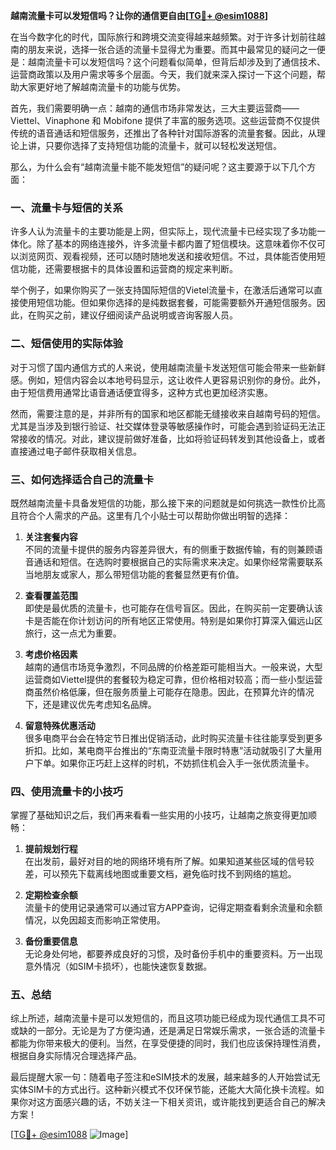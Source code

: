 **越南流量卡可以发短信吗？让你的通信更自由[[TG💪+ @esim1088](https://t.me/s/esim1088)]**

在当今数字化的时代，国际旅行和跨境交流变得越来越频繁。对于许多计划前往越南的朋友来说，选择一张合适的流量卡显得尤为重要。而其中最常见的疑问之一便是：越南流量卡可以发短信吗？这个问题看似简单，但背后却涉及到了通信技术、运营商政策以及用户需求等多个层面。今天，我们就来深入探讨一下这个问题，帮助大家更好地了解越南流量卡的功能与优势。

首先，我们需要明确一点：越南的通信市场非常发达，三大主要运营商——Viettel、Vinaphone 和 Mobifone 提供了丰富的服务选项。这些运营商不仅提供传统的语音通话和短信服务，还推出了各种针对国际游客的流量套餐。因此，从理论上讲，只要你选择了支持短信功能的流量卡，就可以轻松发送短信。

那么，为什么会有“越南流量卡能不能发短信”的疑问呢？这主要源于以下几个方面：

### **一、流量卡与短信的关系**
许多人认为流量卡的主要功能是上网，但实际上，现代流量卡已经实现了多功能一体化。除了基本的网络连接外，许多流量卡都内置了短信模块。这意味着你不仅可以浏览网页、观看视频，还可以随时随地发送和接收短信。不过，具体能否使用短信功能，还需要根据卡的具体设置和运营商的规定来判断。

举个例子，如果你购买了一张支持国际短信的Vietel流量卡，在激活后通常可以直接使用短信功能。但如果你选择的是纯数据套餐，可能需要额外开通短信服务。因此，在购买之前，建议仔细阅读产品说明或咨询客服人员。

### **二、短信使用的实际体验**
对于习惯了国内通信方式的人来说，使用越南流量卡发送短信可能会带来一些新鲜感。例如，短信内容会以本地号码显示，这让收件人更容易识别你的身份。此外，由于短信费用通常比语音通话便宜得多，这种方式也更加经济实惠。

然而，需要注意的是，并非所有的国家和地区都能无缝接收来自越南号码的短信。尤其是当涉及到银行验证、社交媒体登录等敏感操作时，可能会遇到验证码无法正常接收的情况。对此，建议提前做好准备，比如将验证码转发到其他设备上，或者直接通过电子邮件获取相关信息。

### **三、如何选择适合自己的流量卡**
既然越南流量卡具备发短信的功能，那么接下来的问题就是如何挑选一款性价比高且符合个人需求的产品。这里有几个小贴士可以帮助你做出明智的选择：

1. **关注套餐内容**  
   不同的流量卡提供的服务内容差异很大，有的侧重于数据传输，有的则兼顾语音通话和短信。在选购时要根据自己的实际需求来决定。如果你经常需要联系当地朋友或家人，那么带短信功能的套餐显然更有价值。

2. **查看覆盖范围**  
   即使是最优质的流量卡，也可能存在信号盲区。因此，在购买前一定要确认该卡是否能在你计划访问的所有地区正常使用。特别是如果你打算深入偏远山区旅行，这一点尤为重要。

3. **考虑价格因素**  
   越南的通信市场竞争激烈，不同品牌的价格差距可能相当大。一般来说，大型运营商如Viettel提供的套餐较为稳定可靠，但价格相对较高；而一些小型运营商虽然价格低廉，但在服务质量上可能存在隐患。因此，在预算允许的情况下，还是建议优先考虑知名品牌。

4. **留意特殊优惠活动**  
   很多电商平台会在特定节日推出促销活动，此时购买流量卡往往能享受到更多折扣。比如，某电商平台推出的“东南亚流量卡限时特惠”活动就吸引了大量用户下单。如果你正巧赶上这样的时机，不妨抓住机会入手一张优质流量卡。

### **四、使用流量卡的小技巧**
掌握了基础知识之后，我们再来看看一些实用的小技巧，让越南之旅变得更加顺畅：

1. **提前规划行程**  
   在出发前，最好对目的地的网络环境有所了解。如果知道某些区域的信号较差，可以预先下载离线地图或重要文档，避免临时找不到网络的尴尬。

2. **定期检查余额**  
   流量卡的使用记录通常可以通过官方APP查询，记得定期查看剩余流量和余额情况，以免因超支而影响正常使用。

3. **备份重要信息**  
   无论身处何地，都要养成良好的习惯，及时备份手机中的重要资料。万一出现意外情况（如SIM卡损坏），也能快速恢复数据。

### **五、总结**
综上所述，越南流量卡是可以发短信的，而且这项功能已经成为现代通信工具不可或缺的一部分。无论是为了方便沟通，还是满足日常娱乐需求，一张合适的流量卡都能为你带来极大的便利。当然，在享受便捷的同时，我们也应该保持理性消费，根据自身实际情况合理选择产品。

最后提醒大家一句：随着电子签注和eSIM技术的发展，越来越多的人开始尝试无实体SIM卡的方式出行。这种新兴模式不仅环保节能，还能大大简化换卡流程。如果你对这方面感兴趣的话，不妨关注一下相关资讯，或许能找到更适合自己的解决方案！

[[TG💪+ @esim1088](https://t.me/s/esim1088) ![Image](https://i.postimg.cc/4NQfJmqS/Snipaste-2025-05-13-00-14-12.png)]